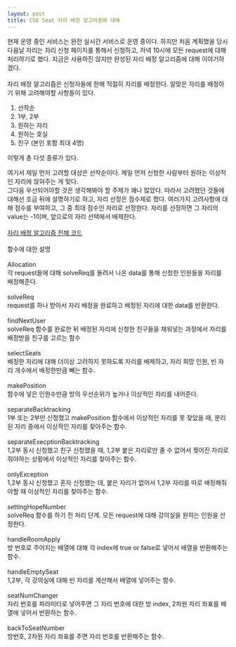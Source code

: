 ```yaml
---
layout: post
title: CSE Seat 자리 배정 알고리즘에 대해
---
```


현재 운영 중인 서비스는 완전 실시간 서비스로 운영 중이다. 하지만 처음 계획했을 당시 다음날 자리는 자리 신청 페이지를 통해서 신청하고, 저녁 10시에 모든 request에 대해 처리하기로 했다. 지금은 사용하진 않지만 완성된 자리 배정 알고리즘에 대해 이야기하겠다.<br/>
<br/>
자리 배정 알고리즘은 신청자들에 한해 적절히 자리를 배정한다. 알맞은 자리를 배정하기 위해 고려해야할 사항들이 있다.<br/>
1. 선착순
2. 1부, 2부
3. 원하는 자리
4. 원하는 호실
5. 친구 (본인 포함 최대 4명)

이렇게 총 다섯 종류가 있다.<br/>

여기서 제일 먼저 고려할 대상은 선착순이다. 제일 먼저 신청한 사람부터 원하는 이상적인 자리에 앉혀주는 게 맞다.<br/>
그다음 우선되어야할 것은 생각해봐야 할 주제가 꽤나 많았다. 따라서 고려했던 것들에 대해선 조금 뒤에 설명하기로 하고,
자리 선정은 점수제로 했다. 여러가지 고려사항에 대해 점수를 부여하고, 그 중 최대 점수인 자리로 선정한다.
자리를 선정하면 그 자리의 value는 -1이며, 앞으로의 자리 선택에서 배제한다.<br/>
<br/>
[자리 배정 알고리즘 전체 코드](https://raw.githubusercontent.com/CSE-seat/CSE-Seat/main/backend/src/AllocationAlgorithm.js)</br>
<br/>
함수에 대한 설명<br/><br/>
Allocation<br/>                      각 request들에 대해 solveReq를 돌려서 나온 data를 통해 신청한 인원들을 자리를 배정해준다.<br/><br/>
solveReq<br/>                        request를 하나 받아서 자리 배정을 완료하고 배정된 자리에 대한 data를 반환한다.<br/><br/>
findNextUser<br/>                    solveReq 함수를 완료한 뒤 배정된 자리에 신청한 친구들을 채워넣는 과정에서 자리를 배정받을 친구를 고르는 함수<br/><br/>
selectSeats<br/>                     배정한 자리에 대해 더이상 고려하지 못하도록 자리를 배제하고, 자리 희망 인원, 빈 자리 개수에서 배정한만큼 빼는 함수.<br/><br/>
makePosition<br/>                    함수에 넣은 인원수만큼 방의 우선순위가 높거나 이상적인 자리를 내어준다.<br/><br/>
separateBacktracking<br/>            1부 또는 2부만 신청했고 makePosition 함수에서 이상적인 자리를 못 찾았을 때, 분리된 자리 중에서 이상적인 자리를 찾아주는 함수.<br/><br/>
separateExecptionBacktracking<br/>   1,2부 동시 신청했고 친구 신청했을 때, 1,2부 붙은 자리로만 줄 수 없어서 찢어진 자리로 줘야하는 상황에서 이상적인 자리를 찾아주는 함수.<br/><br/>
onlyException<br/>                   1,2부 동시 신청했고 혼자 신청했는 데, 붙은 자리가 없어서 1,2부 자리를 따로 배정해줘야할 때 이상적인 자리를 찾아주는 함수.<br/><br/>
settingHopeNumber<br/>               solveReq 함수를 하기 전 처리 단계. 모든 request에 대해 강의실을 원하는 인원을 산정한다.<br/><br/>
handleRoomApply<br/>                 방 번호로 주어지는 배열에 대해 각 index에 true or false로 넣어서 배열을 반환해주는 함수.<br/><br/>
handleEmptySeat<br/>                 1,2부, 각 강의실에 대해 빈 자리를 계산해서 배열에 넣어주는 함수.<br/><br/>
seatNumChanger<br/>                  자리 번호를 파라미터로 넣어주면 그 자리 번호에 대한 방 index, 2차원 자리 좌표를 배열에 넣어서 반환하는 함수.<br/><br/>
backToSeatNumber<br/>                방번호, 2차원 자리 좌표를 주면 자리 번호를 반환해주는 함수.<br/>
<br/><br/>

